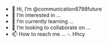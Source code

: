 - 👋 Hi, I’m @communication8798future
- 👀 I’m interested in ...
- 🌱 I’m currently learning ...
- 💞️ I’m looking to collaborate on ...
- 📫 How to reach me ...
-. Hhcy

<!---
communication8798future/communication8798future is a ✨ special ✨ repository because its `README.md` (this file) appears on your GitHub profile.
You can click the Preview link to take a look at your changes.
--->
